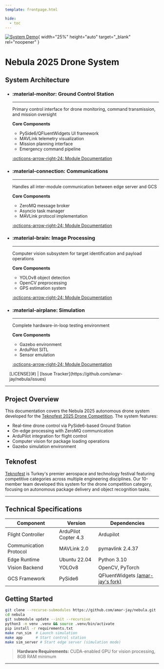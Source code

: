 ```yaml
---
template: frontpage.html

hide:
  - toc
---
```


[![System Demo](https://img.youtube.com/vi/ZF_N-Vu7Tik/maxresdefault.jpg)](https://www.youtube.com/watch?v=ZF_N-Vu7Tik){ width="25%" height="auto" target="_blank" rel="noopener" }

# Nebula 2025 Drone System

## System Architecture

<div class="grid cards" markdown>

-   ### :material-monitor: Ground Control Station
    ----

    Primary control interface for drone monitoring, command transmission, and mission oversight

    **Core Components**  
    - PySide6/QFluentWidgets UI framework  
    - MAVLink telemetry visualization  
    - Mission planning interface  
    - Emergency command pipeline  
    
    [:octicons-arrow-right-24: Module Documentation](gcs/index.md)

-   ### :material-connection: Communications
    ----

    Handles all inter-module communication between edge server and GCS

    **Core Components**  
    - ZeroMQ message broker  
    - Asyncio task manager  
    - MAVLink protocol implementation  
    
    [:octicons-arrow-right-24: Module Documentation](comms/index.md)

-   ### :material-brain: Image Processing
    ----

    Computer vision subsystem for target identification and payload operations

    **Core Components**  
    - YOLOv8 object detection  
    - OpenCV preprocessing  
    - GPS estimation system  
    
    [:octicons-arrow-right-24: Module Documentation](vision/index.md)

-   ### :material-airplane: Simulation
    ----
    Complete hardware-in-loop testing environment

    **Core Components**  
    - Gazebo environment  
    - ArduPilot SITL  
    - Sensor emulation  
    
    [:octicons-arrow-right-24: Module Documentation](simulation/index.md)
</div>


<div class="" markdown style="padding: 0 1em 0 1em;">
[LICENSE](#) | [Issue Tracker](https://github.com/amar-jay/nebula/issues)
</div>

---

## Project Overview

This documentation covers the Nebula 2025 autonomous drone system developed for the [Teknofest 2025 Drone Competition](https://www.teknofest.org). The system features:

- Real-time drone control via PySide6-based Ground Station
- On-edge processing with ZeroMQ communication
- ArduPilot integration for flight control
- Computer vision for package loading operations
- Gazebo simulation environment



## Teknofest

[Teknofest](https://www.teknofest.org) is Turkey's premier aerospace and technology festival featuring competitive categories across multiple engineering disciplines. Our 10-member team developed this system for the drone competition category, focusing on autonomous package delivery and object recognition tasks.


<!-- ### Technical Software Leadership
Documentation and system architecture led by [amarjay](https://github.com/amar-jay) -->

---

## Technical Specifications
| Component              | Version       | Dependencies          |
|------------------------|---------------|-----------------------|
| Flight Controller      | ArduPilot Copter 4.3 | Ardupilot   |
| Communication Protocol | MAVLink 2.0   | pymavlink 2.4.37      |
| Edge Runtime           | Ubuntu 22.04  | Python 3.10  |
| Vision Backend         | YOLOv8       | OpenCV, PyTorch       |
| GCS Framework          | PySide6       | QFluentWidgets [(amar-jay's fork)](https://github.com/amar-jay/QFluentWidgets)  |

## Getting Started
```bash
git clone --recurse-submodules https://github.com/amar-jay/nebula.git
cd nebula
git submodule update --init --recursive
python3 -m venv .venv && source .venv/bin/activate
pip install -r requirements.txt
make run_sim  # Launch simulation
make app      # Start control station
make sim_server # Start edge server (simulation mode)
```

> **Hardware Requirements:** CUDA-enabled GPU for vision processing, 8GB RAM minimum


---
